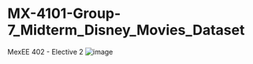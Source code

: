 # MX-4101-Group-7_Midterm_Disney_Movies_Dataset
MexEE 402 - Elective 2 
![image](https://github.com/renseeel/MX-4101-Group-7_Midterm_Disney_Movies_Dataset/assets/92082602/4a5f58f1-0a37-479a-9a46-0e768d16122b)
